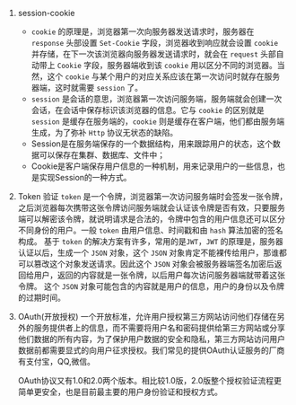 1. session-cookie
	- `cookie` 的原理是，浏览器第一次向服务器发送请求时，服务器在 `response` 头部设置 `Set-Cookie` 字段，浏览器收到响应就会设置 `cookie` 并存储，在下一次该浏览器向服务器发送请求时，就会在 `request` 头部自动带上 `Cookie` 字段，服务器端收到该 `cookie` 用以区分不同的浏览器。当然，这个 `cookie` 与某个用户的对应关系应该在第一次访问时就存在服务器端，这时就需要 `session` 了。
	- `session` 是会话的意思，浏览器第一次访问服务端，服务端就会创建一次会话，在会话中保存标识该浏览器的信息。它与 `cookie` 的区别就是 `session` 是缓存在服务端的，`cookie` 则是缓存在客户端，他们都由服务端生成，为了弥补 `Http` 协议无状态的缺陷。
	- Session是在服务端保存的一个数据结构，用来跟踪用户的状态，这个数据可以保存在集群、数据库、文件中；
	- Cookie是客户端保存用户信息的一种机制，用来记录用户的一些信息，也是实现Session的一种方式。
	
2. Token 验证
	`token` 是一个令牌，浏览器第一次访问服务端时会签发一张令牌，之后浏览器每次携带这张令牌访问服务端就会认证该令牌是否有效，只要服务端可以解密该令牌，就说明请求是合法的，令牌中包含的用户信息还可以区分不同身份的用户。一般 `token` 由用户信息、时间戳和由 `hash` 算法加密的签名构成。
	基于 `token` 的解决方案有许多，常用的是`JWT`，`JWT` 的原理是，服务器认证以后，生成一个 `JSON` 对象，这个 `JSON` 对象肯定不能裸传给用户，那谁都可以篡改这个对象发送请求。因此这个 `JSON` 对象会被服务器端签名加密后返回给用户，返回的内容就是一张令牌，以后用户每次访问服务器端就带着这张令牌。
	这个 `JSON` 对象可能包含的内容就是用户的信息，用户的身份以及令牌的过期时间。
	
3. OAuth(开放授权)
	一个开放标准，允许用户授权第三方网站访问他们存储在另外的服务提供者上的信息，而不需要将用户名和密码提供给第三方网站或分享他们数据的所有内容，为了保护用户数据的安全和隐私，第三方网站访问用户数据前都需要显式的向用户征求授权。我们常见的提供OAuth认证服务的厂商有支付宝，QQ,微信。

	OAuth协议又有1.0和2.0两个版本。相比较1.0版，2.0版整个授权验证流程更简单更安全，也是目前最主要的用户身份验证和授权方式。